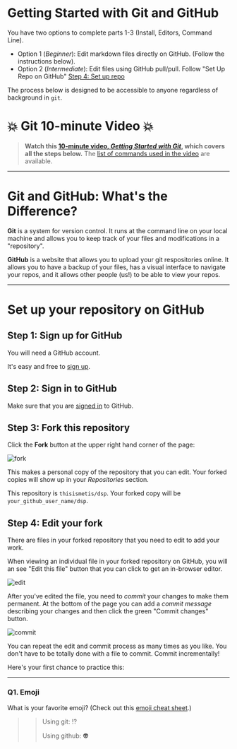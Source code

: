 # Getting Started with Git and GitHub

You have two options to complete parts 1-3 (Install, Editors, Command Line).  
 * Option 1 (_Beginner_):  Edit markdown files directly on GitHub.  (Follow the instructions below).  
 * Option 2 (_Intermediate_): Edit files using GitHub pull/pull.  Follow "Set Up Repo on GitHub" [Step 4: Set up repo ](04-set_up_repo.md)

The process below is designed to be accessible to anyone regardless of background in `git`.  

# :boom: Git 10-minute Video :boom: 

>**Watch this [10-minute video, *Getting Started with Git*](https://vimeo.com/178481263?mc_cid=06d951b22e&mc_eid=[UNIQID]), which covers all the steps below.** 
The [list of commands used in the video](/resources/git_video_history.md) are available.

---

# Git and GitHub:  What's the Difference?  

**Git** is a system for version control. It runs at the command line on your local machine and allows you to keep track of your files and modifications in a "repository". 

**GitHub** is a website that allows you to upload your git respositories online. It allows you to have a backup of your files, has a visual interface to navigate your repos, and it allows other people (us!) to be able to view your repos. 

---

# Set up your repository on GitHub


## Step 1: Sign up for GitHub

You will need a GitHub account.

It's easy and free to [sign up](https://github.com/join).


## Step 2: Sign in to GitHub

Make sure that you are [signed in](https://github.com/login) to GitHub.


## Step 3: Fork this repository

Click the **Fork** button at the upper right hand corner of the page:

![fork](img/forking_repo.png)

This makes a personal copy of the repository that you can edit. Your forked copies will show up in your *Repositories* section.

This repository is `thisismetis/dsp`. Your forked copy will be `your_github_user_name/dsp`.


## Step 4: Edit your fork  

There are files in your forked repository that you need to edit to add your work.

When viewing an individual file in your forked repository on GitHub, you will an see "Edit this file" button that you can click to get an in-browser editor.

![edit](img/edit_file.png)

After you've edited the file, you need to _commit_ your changes to make them permanent. At the bottom of the page you can add a _commit message_ describing your changes and then click the green "Commit changes" button.

![commit](img/commit_file.png)

You can repeat the edit and commit process as many times as you like. You don't have to be totally done with a file to commit. Commit incrementally!

Here's your first chance to practice this:

---

### Q1. Emoji

What is your favorite emoji?  (Check out this [emoji cheat sheet](http://www.emoji-cheat-sheet.com/).)

>> Using git: :interrobang:
>>
>> Using github: :alien:
 

